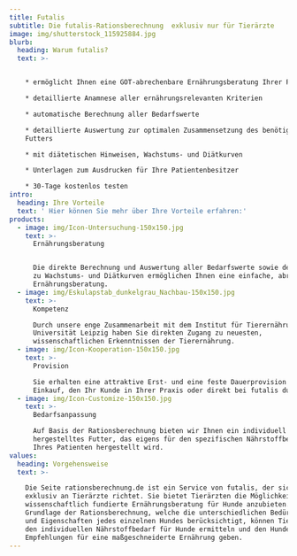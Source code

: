 ```yaml
---
title: Futalis
subtitle: Die futalis-Rationsberechnung  exklusiv nur für Tierärzte
image: img/shutterstock_115925884.jpg
blurb:
  heading: Warum futalis?
  text: >-


    * ermöglicht Ihnen eine GOT-abrechenbare Ernährungsberatung Ihrer Patienten

    * detaillierte Anamnese aller ernährungsrelevanten Kriterien

    * automatische Berechnung aller Bedarfswerte

    * detaillierte Auswertung zur optimalen Zusammensetzung des benötigten
    Futters

    * mit diätetischen Hinweisen, Wachstums- und Diätkurven

    * Unterlagen zum Ausdrucken für Ihre Patientenbesitzer

    * 30-Tage kostenlos testen
intro:
  heading: Ihre Vorteile
  text: ' Hier können Sie mehr über Ihre Vorteile erfahren:'
products:
  - image: img/Icon-Untersuchung-150x150.jpg
    text: >-
      Ernährungsberatung


      Die direkte Berechnung und Auswertung aller Bedarfswerte sowie der Zugang
      zu Wachstums- und Diätkurven ermöglichen Ihnen eine einfache, abrechenbare
      Ernährungsberatung.
  - image: img/Eskulapstab_dunkelgrau_Nachbau-150x150.jpg
    text: >-
      Kompetenz

      Durch unsere enge Zusammenarbeit mit dem Institut für Tierernährung der
      Universität Leipzig haben Sie direkten Zugang zu neuesten,
      wissenschaftlichen Erkenntnissen der Tierernährung.
  - image: img/Icon-Kooperation-150x150.jpg
    text: >-
      Provision

      Sie erhalten eine attraktive Erst- und eine feste Dauerprovision für jeden
      Einkauf, den Ihr Kunde in Ihrer Praxis oder direkt bei futalis durchführt.
  - image: img/Icon-Customize-150x150.jpg
    text: >-
      Bedarfsanpassung

      Auf Basis der Rationsberechnung bieten wir Ihnen ein individuell
      hergestelltes Futter, das eigens für den spezifischen Nährstoffbedarf
      Ihres Patienten hergestellt wird.
values:
  heading: Vorgehensweise
  text: >-

    Die Seite rationsberechnung.de ist ein Service von futalis, der sich
    exklusiv an Tierärzte richtet. Sie bietet Tierärzten die Möglichkeit, eine
    wissenschaftlich fundierte Ernährungsberatung für Hunde anzubieten. Auf
    Grundlage der Rationsberechnung, welche die unterschiedlichen Bedürfnisse
    und Eigenschaften jedes einzelnen Hundes berücksichtigt, können Tierärzte
    den individuellen Nährstoffbedarf für Hunde ermitteln und den Hundehaltern
    Empfehlungen für eine maßgeschneiderte Ernährung geben.
---
```


